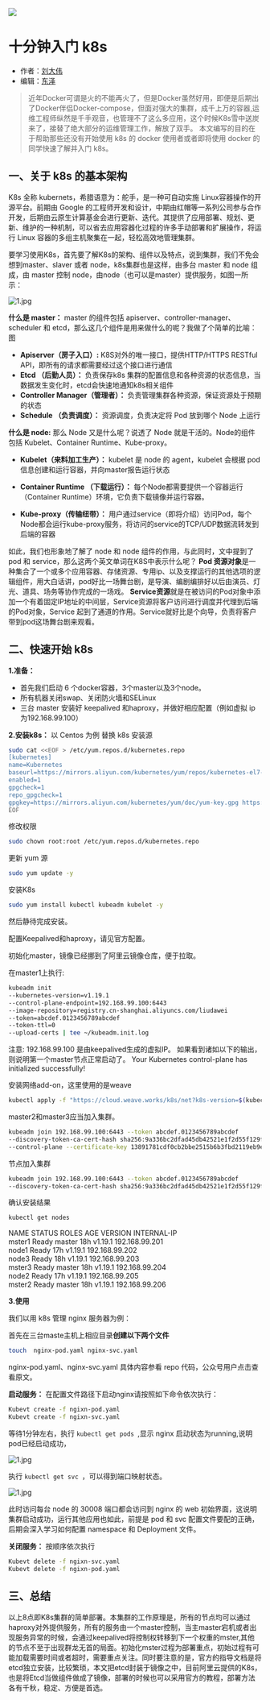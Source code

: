![](images/main.jpg)
# 十分钟入门 k8s

- 作者：[刘大伟](https://github.com/liulang491)
- 编辑：[东泽](https://github.com/netpi)
> 近年Docker可谓是火的不能再火了，但是Docker虽然好用，即便是后期出了Docker伴侣Docker-compose，但面对强大的集群，成千上万的容器,运维工程师纵然是千手观音，也管理不了这么多应用，这个时候K8s雪中送炭来了，接替了绝大部分的运维管理工作，解放了双手。
> 本文编写的目的在于帮助那些还没有开始使用 k8s 的 docker 使用者或者即将使用 docker 的同学快速了解并入门 k8s。


## 一、关于 k8s 的基本架构
K8s 全称 kubernets，希腊语意为：舵手，是一种可自动实施 Linux容器操作的开源平台。前期由 Google 的工程师开发和设计，中期由红帽等一系列公司参与合作开发，后期由云原生计算基金会进行更新、迭代。其提供了应用部署、规划、更新、维护的一种机制，可以省去应用容器化过程的许多手动部署和扩展操作，将运行 Linux 容器的多组主机聚集在一起，轻松高效地管理集群。

要学习使用K8s，首先要了解K8s的架构、组件以及特点，说到集群，我们不免会想到master、slaver 或者 node，k8s集群也是这样，由多台 master 和 node 组成，由 master 控制 node，由node（也可以是master）提供服务，如图一所示：

![1.jpg](images/1.jpg)

**什么是 master：**
master 的组件包括 apiserver、controller-manager、scheduler 和 etcd，那么这几个组件是用来做什么的呢？我做了个简单的比喻： 
图
* **Apiserver（房子入口）:** K8S对外的唯一接口，提供HTTP/HTTPS RESTful API，即所有的请求都需要经过这个接口进行通信
* **Etcd （后勤人员）：** 负责保存k8s 集群的配置信息和各种资源的状态信息，当数据发生变化时，etcd会快速地通知k8s相关组件 
* **Controller Manager（管理者）：** 负责管理集群各种资源，保证资源处于预期的状态
* **Schedule （负责调度）：** 资源调度，负责决定将 Pod 放到哪个 Node 上运行
 
**什么是 node:**
那么 Node 又是什么呢？说透了 Node 就是干活的。Node的组件包括 Kubelet、Container Runtime、Kube-proxy。

* **Kubelet（来料加工生产）：** kubelet 是 node 的 agent，kubelet 会根据 pod 信息创建和运行容器，并向master报告运行状态
* **Container Runtime （下载运行）：** 每个Node都需要提供一个容器运行（Container Runtime）环境，它负责下载镜像并运行容器。

* **Kube-proxy（传输纽带）：** 用户通过service（即将介绍）访问Pod，每个Node都会运行kube-proxy服务，将访问的service的TCP/UDP数据流转发到后端的容器

如此，我们也形象地了解了 node 和 node 组件的作用，与此同时，文中提到了 pod 和 service，那么这两个英文单词在K8S中表示什么呢？
**Pod 资源对象**是一种集合了一个或多个应用容器、存储资源、专用ip、以及支撑运行的其他选项的逻辑组件，用大白话讲，pod好比一场舞台剧，是导演、编剧编排好以后由演员、灯光、道具、场务等协作完成的一场戏。
**Service资源**就是在被访问的Pod对象中添加一个有着固定IP地址的中间层，Service资源将客户访问进行调度并代理到后端的Pod对象，Service 起到了通道的作用。Service就好比是个向导，负责将客户带到pod这场舞台剧来观看。

## 二、快速开始 k8s
**1.准备：**
*  首先我们启动 6 个docker容器，3个master以及3个node。
* 所有机器关闭swap、关闭防火墙和SELinux
* 三台 master 安装好 keepalived 和haproxy，并做好相应配置（例如虚拟 ip 为192.168.99.100）

**2.安装k8s：**
以 Centos 为例
替换 k8s 安装源
```sh
sudo cat <<EOF > /etc/yum.repos.d/kubernetes.repo
[kubernetes]
name=Kubernetes
baseurl=https://mirrors.aliyun.com/kubernetes/yum/repos/kubernetes-el7-x86_64/
enabled=1
gpgcheck=1
repo_gpgcheck=1
gpgkey=https://mirrors.aliyun.com/kubernetes/yum/doc/yum-key.gpg https://mirrors.aliyun.com/kubernetes/yum/doc/rpm-package-key.gpg
EOF
```
修改权限
```sh
sudo chown root:root /etc/yum.repos.d/kubernetes.repo
```
更新 yum 源
```sh
sudo yum update -y
```
安装K8s
```sh
sudo yum install kubectl kubeadm kubelet -y
```
然后静待完成安装。

配置Keepalived和haproxy，请见官方配置。

初始化master，镜像已经挪到了阿里云镜像仓库，便于拉取。

在master1上执行:
```sh
kubeadm init 
--kubernetes-version=v1.19.1 
--control-plane-endpoint=192.168.99.100:6443 
--image-repository=registry.cn-shanghai.aliyuncs.com/liudawei 
--token=abcdef.0123456789abcdef 
--token-ttl=0 
--upload-certs | tee ~/kubeadm.init.log
```
注意: 192.168.99.100 是由keepalived生成的虚拟IP。
如果看到诸如以下的输出，则说明第一个master节点正常启动了。
Your Kubernetes control-plane has initialized successfully!

安装网络add-on，这里使用的是weave
```sh
kubectl apply -f "https://cloud.weave.works/k8s/net?k8s-version=$(kubectl version | base64 | tr -d '\n')"
```
master2和master3应当加入集群。
```sh
kubeadm join 192.168.99.100:6443 --token abcdef.0123456789abcdef 
--discovery-token-ca-cert-hash sha256:9a336bc2dfad45db42521e1f2d55f129f9adb5ffa24187b6710d778f88abaeba 
--control-plane --certificate-key 13891781cdf0cb2bbe2515b6b3fbd2119eb9efee8ebdd1faf9caeff55d1533ed
```
节点加入集群
```sh
kubeadm join 192.168.99.100:6443 --token abcdef.0123456789abcdef 
--discovery-token-ca-cert-hash sha256:9a336bc2dfad45db42521e1f2d55f129f9adb5ffa24187b6710d778f88abaeba
```
确认安装结果
```sh
kubectl get nodes
```
NAME    STATUS   ROLES    AGE   VERSION   INTERNAL-IP      
mster1    Ready    master   18h    v1.19.1   192.168.99.201   
node1     Ready    <none>   17h    v1.19.1   192.168.99.202  
node3     Ready    <none>   18h    v1.19.1   192.168.99.203    
mster3    Ready    master   18h    v1.19.1   192.168.99.204   
node2     Ready    <none>   17h    v1.19.1   192.168.99.205  
mster2    Ready    master   18h    v1.19.1   192.168.99.206  

**3.使用**

我们以用 k8s 管理 nginx 服务器为例：

首先在三台maste主机上相应目录**创建以下两个文件**
```sh
touch  nginx-pod.yaml nginx-svc.yaml
```
nginx-pod.yaml、nginx-svc.yaml 具体内容参看 repo 代码，公众号用户点击查看原文。

**启动服务：** 在配置文件路径下启动nginx请按照如下命令依次执行： 
```sh
Kubevt create -f ngixn-pod.yaml
Kubevt create -f ngixn-svc.yaml

```
等待1分钟左右，执行 `kubectl get pods `,显示 nginx 启动状态为running,说明pod已经启动成功，

![1.jpg](images/2.png)

执行 `kubectl get svc `，可以得到端口映射状态。

![1.jpg](images/3.png)

此时访问每台 node 的 30008 端口都会访问到 nginx 的 web 初始界面，这说明集群启动成功，运行其他应用也如此，前提是 pod 和 svc 配置文件要配的正确，后期会深入学习如何配置 namespace 和 Deployment 文件。

**关闭服务：** 按顺序依次执行

```sh
Kubevt delete -f ngixn-svc.yaml
Kubevt delete -f ngixn-pod.yaml
```
## 三、总结

以上8点即K8s集群的简单部署。本集群的工作原理是，所有的节点均可以通过haproxy对外提供服务，所有的服务由一个master控制，当主master宕机或者出现服务异常的时候，会通过keepalived将控制权转移到下一个权重的mster,其他的节点不至于出现群龙无首的局面。初始化mster过程为部署重点，初始过程有可能加载需要时间或者超时，需要重点关注。同时要注意的是，官方的指导文档是将etcd独立安装，比较繁琐，本文把etcd封装于镜像之中，目前阿里云提供的K8s，也是将Etcd当做组件做成了镜像，部署的时候也可以采用官方的教程，部署方法各有千秋，稳定、方便是首选。


